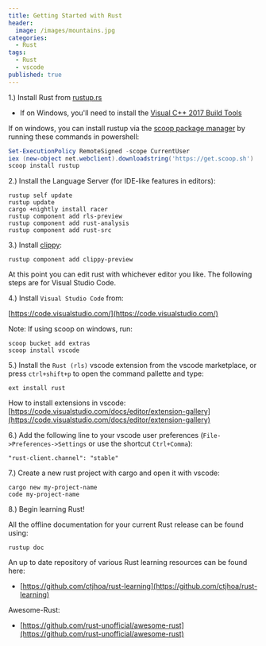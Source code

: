 ```yaml
---
title: Getting Started with Rust
header:
  image: /images/mountains.jpg
categories:
  - Rust
tags:
  - Rust
  - vscode
published: true
---
```


1.) Install Rust from [rustup.rs](https://rustup.rs)

* If on Windows, you'll need to install the [Visual C++ 2017 Build Tools](https://www.visualstudio.com/downloads/#build-tools-for-visual-studio-2017)

If on windows, you can install rustup via the [scoop package manager](https://scoop.sh/) by running these commands in powershell:

```powershell
Set-ExecutionPolicy RemoteSigned -scope CurrentUser
iex (new-object net.webclient).downloadstring('https://get.scoop.sh')
scoop install rustup
```

2.) Install the Language Server (for IDE-like features in editors):

```
rustup self update
rustup update
cargo +nightly install racer
rustup component add rls-preview
rustup component add rust-analysis
rustup component add rust-src
```

3.) Install [clippy](https://github.com/rust-lang/rust-clippy):

```
rustup component add clippy-preview
```

At this point you can edit rust with whichever editor you like. The following steps are for Visual Studio Code.

4.) Install `Visual Studio Code` from:

[https://code.visualstudio.com/](https://code.visualstudio.com/)

Note: If using scoop on windows, run:

```
scoop bucket add extras
scoop install vscode
```

5.) Install the `Rust (rls)` vscode extension from the vscode marketplace, or press `ctrl+shift+p` to open the command pallette and type:

```
ext install rust
```

How to install extensions in vscode:
[https://code.visualstudio.com/docs/editor/extension-gallery](https://code.visualstudio.com/docs/editor/extension-gallery)

6.) Add the following line to your vscode user preferences (`File->Preferences->Settings` or use the shortcut `Ctrl+Comma`):

```
"rust-client.channel": "stable"
```

7.) Create a new rust project with cargo and open it with vscode:

```
cargo new my-project-name
code my-project-name
```

8.) Begin learning Rust!

All the offline documentation for your current Rust release can be found using:

```
rustup doc
```

An up to date repository of various Rust learning resources can be found here:

* [https://github.com/ctjhoa/rust-learning](https://github.com/ctjhoa/rust-learning)

Awesome-Rust:

* [https://github.com/rust-unofficial/awesome-rust](https://github.com/rust-unofficial/awesome-rust)
